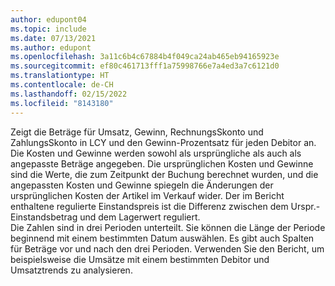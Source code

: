 ```yaml
---
author: edupont04
ms.topic: include
ms.date: 07/13/2021
ms.author: edupont
ms.openlocfilehash: 3a11c6b4c67884b4f049ca24ab465eb94165923e
ms.sourcegitcommit: ef80c461713fff1a75998766e7a4ed3a7c6121d0
ms.translationtype: HT
ms.contentlocale: de-CH
ms.lasthandoff: 02/15/2022
ms.locfileid: "8143180"
---
```

Zeigt die Beträge für Umsatz, Gewinn, RechnungsSkonto und ZahlungsSkonto in LCY und den Gewinn-Prozentsatz für jeden Debitor an. Die Kosten und Gewinne werden sowohl als ursprüngliche als auch als angepasste Beträge angegeben. Die ursprünglichen Kosten und Gewinne sind die Werte, die zum Zeitpunkt der Buchung berechnet wurden, und die angepassten Kosten und Gewinne spiegeln die Änderungen der ursprünglichen Kosten der Artikel im Verkauf wider. Der im Bericht enthaltene regulierte Einstandspreis ist die Differenz zwischen dem Urspr.-Einstandsbetrag und dem Lagerwert reguliert.<br>Die Zahlen sind in drei Perioden unterteilt. Sie können die Länge der Periode beginnend mit einem bestimmten Datum auswählen. Es gibt auch Spalten für Beträge vor und nach den drei Perioden. Verwenden Sie den Bericht, um beispielsweise die Umsätze mit einem bestimmten Debitor und Umsatztrends zu analysieren.  
